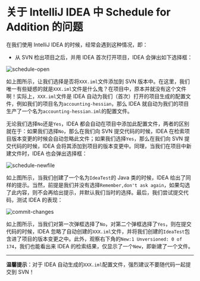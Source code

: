 # 关于 IntelliJ IDEA 中 Schedule for Addition 的问题

在我们使用 IntelliJ IDEA 的时候，经常会遇到这种情况，即：

- 从 SVN 检出项目之后，并用 IDEA 首次打开项目，IDEA 会弹出如下选择框：


![schedule-open](https://github.com/guobinhit/intellij-idea-tutorial/blob/master/images/practical-skills/schedule/schedule-open.png)

如上图所示，让我们选择是否将`XXX.iml`文件添加到 SVN 版本中。在这里，我们唯一有些疑惑的就是`XXX.iml`文件是什么鬼？在项目中，原本并就没有这个文件啊！实际上，`XXX.iml`文件是 IDEA 自动为我们（首次）打开的项目生成的配置文件，例如我们的项目名为`accounting-hessian`，那么 IDEA 就自动为我们的项目生产了一个名为`accounting-hessian.iml`的配置文件。

无论我们选择`No`还是`Yes`，IDEA 都会自动在项目中添加此配置文件，两者的区别就在于：如果我们选择`No`，那么在我们向 SVN 提交代码的时候，IDEA 在检索项目版本变更的时候会自动忽略此文件；如果我们选择`Yes`，那么在我们向 SVN 提交代码的时候，IDEA 会将其添加到项目的版本变更中。同理，当我们在项目中新建文件时，IDEA 也会弹出选择框：

![schedule-newfile](https://github.com/guobinhit/intellij-idea-tutorial/blob/master/images/practical-skills/schedule/schedule-newfile.png)

如上图所示，当我们创建了一个名为`IdeaTest`的 Java 类的时候，IDEA 给出了同样的提示。当然，前提是我们并没有选择`Remember,don't ask again`，如果勾选了此内容，则不会再给出提示，并默认我们当时的选择。最后，我们尝试提交代码，测试 IDEA 的表现：

![commit-changes](https://github.com/guobinhit/intellij-idea-tutorial/blob/master/images/practical-skills/schedule/commit-changes.png)

如上图所示，当我们对第一次弹框选择了`No`，对第二个弹框选择了`Yes`，则在提交代码的时候，IDEA 忽略了自动创建的`XXX.iml`文件，并将我们创建的`IdeaTest`包含进了项目的版本变更之中。此外，观察右下角的`New:1 Unversioned: 0 of 174`，我们也能看出来 IDEA 的检索结果，仅显示了一个`New`，即新建了一个文件。


----------

**温馨提示**：对于 IDEA 自动生成的`XXX.iml`配置文件，强烈建议不要随代码一起提交到 SVN！

